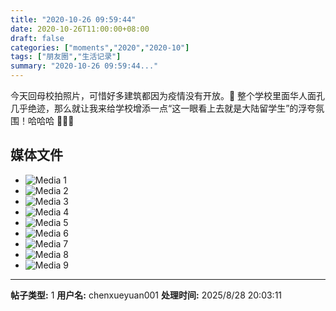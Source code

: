 ```yaml
---
title: "2020-10-26 09:59:44"
date: 2020-10-26T11:00:00+08:00
draft: false
categories: ["moments","2020","2020-10"]
tags: ["朋友圈","生活记录"]
summary: "2020-10-26 09:59:44..."
---
```


今天回母校拍照片，可惜好多建筑都因为疫情没有开放。🥲 整个学校里面华人面孔几乎绝迹，那么就让我来给学校增添一点“这一眼看上去就是大陆留学生”的浮夸氛围！哈哈哈 🤣🤣🤣

## 媒体文件

- ![Media 1](/Moments/photos/2020-10-26/202010260959440.jpg)
- ![Media 2](/Moments/photos/2020-10-26/202010260959441.jpg)
- ![Media 3](/Moments/photos/2020-10-26/202010260959442.jpg)
- ![Media 4](/Moments/photos/2020-10-26/202010260959443.jpg)
- ![Media 5](/Moments/photos/2020-10-26/202010260959444.jpg)
- ![Media 6](/Moments/photos/2020-10-26/202010260959445.jpg)
- ![Media 7](/Moments/photos/2020-10-26/202010260959446.jpg)
- ![Media 8](/Moments/photos/2020-10-26/202010260959447.jpg)
- ![Media 9](/Moments/photos/2020-10-26/202010260959448.jpg)

---

**帖子类型:** 1
**用户名:** chenxueyuan001
**处理时间:** 2025/8/28 20:03:11